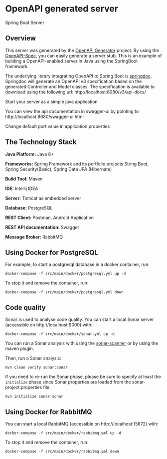 # OpenAPI generated server

Spring Boot Server

## Overview
This server was generated by the [OpenAPI Generator](https://openapi-generator.tech) project.
By using the [OpenAPI-Spec](https://openapis.org), you can easily generate a server stub.
This is an example of building a OpenAPI-enabled server in Java using the SpringBoot framework.


The underlying library integrating OpenAPI to Spring Boot is [springdoc](https://springdoc.org).
Springdoc will generate an OpenAPI v3 specification based on the generated Controller and Model classes.
The specification is available to download using the following url:
http://localhost:8080/v3/api-docs/

Start your server as a simple java application

You can view the api documentation in swagger-ui by pointing to
http://localhost:8080/swagger-ui.html

Change default port value in application.properties

## The Technology Stack

**Java Platform:** Java 8+

**Frameworks:** Spring Framework and its portfolio projects String Boot, Spring Security(Basic), Spring Data JPA (Hibernate)

**Build Tool:** Maven

**IDE:** Intellij IDEA

**Server:** Tomcat as embedded server

**Database:** PostgreSQL 

**REST Client:** Postman, Android Application

**REST API documentation:** Swagger

**Message Broker:** RabbitMQ

## Using Docker for PostgreSQL

For example, to start a postgresql database in a docker container, run:

    docker-compose -f src/main/docker/postgresql.yml up -d

To stop it and remove the container, run:

    docker-compose -f src/main/docker/postgresql.yml down

## Code quality

Sonar is used to analyse code quality. You can start a local Sonar server (accessible on http://localhost:9000) with:

```
docker-compose -f src/main/docker/sonar.yml up -d
```

You can run a Sonar analysis with using the [sonar-scanner](https://docs.sonarqube.org/display/SCAN/Analyzing+with+SonarQube+Scanner) or by using the maven plugin.

Then, run a Sonar analysis:

```
mvn clean verify sonar:sonar
```

If you need to re-run the Sonar phase, please be sure to specify at least the `initialize` phase since Sonar properties are loaded from the sonar-project.properties file.

```
mvn initialize sonar:sonar
```

## Using Docker for RabbitMQ

You can start a local RabbitMQ (accessible on http://localhost:15672) with:

    docker-compose -f src/main/docker/rabbitmq.yml up -d

To stop it and remove the container, run:

    docker-compose -f src/main/docker/rabbitmq.yml down
